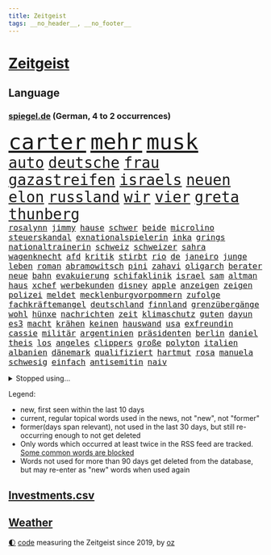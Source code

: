 ```yaml
---
title: Zeitgeist
tags: __no_header__, __no_footer__
---
```


# [Zeitgeist](https://oliz.io/zeitgeist/)

## Language

<h3><a href="https://www.spiegel.de" target="_blank">spiegel.de</a> (German, 4 to 2 occurrences)</h3>
<p style="font-family:monospace">
<span style="font-size:32pt"><a href="news_links.html#carter" class="current">carter</a></span>
<span style="font-size:32pt"><a href="news_links.html#mehr" class="current">mehr</a></span>
<span style="font-size:32pt"><a href="news_links.html#musk" class="current">musk</a></span>
<br>
<span style="font-size:22pt"><a href="news_links.html#auto" class="current">auto</a></span>
<span style="font-size:22pt"><a href="news_links.html#deutsche" class="current">deutsche</a></span>
<span style="font-size:22pt"><a href="news_links.html#frau" class="current">frau</a></span>
<span style="font-size:22pt"><a href="news_links.html#gazastreifen" class="current">gazastreifen</a></span>
<span style="font-size:22pt"><a href="news_links.html#israels" class="current">israels</a></span>
<span style="font-size:22pt"><a href="news_links.html#neuen" class="current">neuen</a></span>
<span style="font-size:22pt"><a href="news_links.html#elon" class="current">elon</a></span>
<span style="font-size:22pt"><a href="news_links.html#russland" class="current">russland</a></span>
<span style="font-size:22pt"><a href="news_links.html#wir" class="current">wir</a></span>
<span style="font-size:22pt"><a href="news_links.html#vier" class="current">vier</a></span>
<span style="font-size:22pt"><a href="news_links.html#greta" class="current">greta</a></span>
<span style="font-size:22pt"><a href="news_links.html#thunberg" class="current">thunberg</a></span>
<br>
<span style="font-size:12pt"><a href="news_links.html#rosalynn" class="new">rosalynn</a></span>
<span style="font-size:12pt"><a href="news_links.html#jimmy" class="current">jimmy</a></span>
<span style="font-size:12pt"><a href="news_links.html#hause" class="current">hause</a></span>
<span style="font-size:12pt"><a href="news_links.html#schwer" class="current">schwer</a></span>
<span style="font-size:12pt"><a href="news_links.html#beide" class="current">beide</a></span>
<span style="font-size:12pt"><a href="news_links.html#microlino" class="new">microlino</a></span>
<span style="font-size:12pt"><a href="news_links.html#steuerskandal" class="new">steuerskandal</a></span>
<span style="font-size:12pt"><a href="news_links.html#exnationalspielerin" class="current">exnationalspielerin</a></span>
<span style="font-size:12pt"><a href="news_links.html#inka" class="current">inka</a></span>
<span style="font-size:12pt"><a href="news_links.html#grings" class="new">grings</a></span>
<span style="font-size:12pt"><a href="news_links.html#nationaltrainerin" class="current">nationaltrainerin</a></span>
<span style="font-size:12pt"><a href="news_links.html#schweiz" class="current">schweiz</a></span>
<span style="font-size:12pt"><a href="news_links.html#schweizer" class="current">schweizer</a></span>
<span style="font-size:12pt"><a href="news_links.html#sahra" class="current">sahra</a></span>
<span style="font-size:12pt"><a href="news_links.html#wagenknecht" class="current">wagenknecht</a></span>
<span style="font-size:12pt"><a href="news_links.html#afd" class="current">afd</a></span>
<span style="font-size:12pt"><a href="news_links.html#kritik" class="current">kritik</a></span>
<span style="font-size:12pt"><a href="news_links.html#stirbt" class="current">stirbt</a></span>
<span style="font-size:12pt"><a href="news_links.html#rio" class="current">rio</a></span>
<span style="font-size:12pt"><a href="news_links.html#de" class="current">de</a></span>
<span style="font-size:12pt"><a href="news_links.html#janeiro" class="new">janeiro</a></span>
<span style="font-size:12pt"><a href="news_links.html#junge" class="current">junge</a></span>
<span style="font-size:12pt"><a href="news_links.html#leben" class="current">leben</a></span>
<span style="font-size:12pt"><a href="news_links.html#roman" class="current">roman</a></span>
<span style="font-size:12pt"><a href="news_links.html#abramowitsch" class="current">abramowitsch</a></span>
<span style="font-size:12pt"><a href="news_links.html#pini" class="new">pini</a></span>
<span style="font-size:12pt"><a href="news_links.html#zahavi" class="new">zahavi</a></span>
<span style="font-size:12pt"><a href="news_links.html#oligarch" class="current">oligarch</a></span>
<span style="font-size:12pt"><a href="news_links.html#berater" class="current">berater</a></span>
<span style="font-size:12pt"><a href="news_links.html#neue" class="current">neue</a></span>
<span style="font-size:12pt"><a href="news_links.html#bahn" class="current">bahn</a></span>
<span style="font-size:12pt"><a href="news_links.html#evakuierung" class="current">evakuierung</a></span>
<span style="font-size:12pt"><a href="news_links.html#schifaklinik" class="new">schifaklinik</a></span>
<span style="font-size:12pt"><a href="news_links.html#israel" class="current">israel</a></span>
<span style="font-size:12pt"><a href="news_links.html#sam" class="current">sam</a></span>
<span style="font-size:12pt"><a href="news_links.html#altman" class="new">altman</a></span>
<span style="font-size:12pt"><a href="news_links.html#haus" class="current">haus</a></span>
<span style="font-size:12pt"><a href="news_links.html#xchef" class="new">xchef</a></span>
<span style="font-size:12pt"><a href="news_links.html#werbekunden" class="new">werbekunden</a></span>
<span style="font-size:12pt"><a href="news_links.html#disney" class="current">disney</a></span>
<span style="font-size:12pt"><a href="news_links.html#apple" class="current">apple</a></span>
<span style="font-size:12pt"><a href="news_links.html#anzeigen" class="current">anzeigen</a></span>
<span style="font-size:12pt"><a href="news_links.html#zeigen" class="current">zeigen</a></span>
<span style="font-size:12pt"><a href="news_links.html#polizei" class="current">polizei</a></span>
<span style="font-size:12pt"><a href="news_links.html#meldet" class="current">meldet</a></span>
<span style="font-size:12pt"><a href="news_links.html#mecklenburgvorpommern" class="current">mecklenburgvorpommern</a></span>
<span style="font-size:12pt"><a href="news_links.html#zufolge" class="current">zufolge</a></span>
<span style="font-size:12pt"><a href="news_links.html#fachkräftemangel" class="current">fachkräftemangel</a></span>
<span style="font-size:12pt"><a href="news_links.html#deutschland" class="current">deutschland</a></span>
<span style="font-size:12pt"><a href="news_links.html#finnland" class="current">finnland</a></span>
<span style="font-size:12pt"><a href="news_links.html#grenzübergänge" class="current">grenzübergänge</a></span>
<span style="font-size:12pt"><a href="news_links.html#wohl" class="current">wohl</a></span>
<span style="font-size:12pt"><a href="news_links.html#hünxe" class="new">hünxe</a></span>
<span style="font-size:12pt"><a href="news_links.html#nachrichten" class="current">nachrichten</a></span>
<span style="font-size:12pt"><a href="news_links.html#zeit" class="current">zeit</a></span>
<span style="font-size:12pt"><a href="news_links.html#klimaschutz" class="current">klimaschutz</a></span>
<span style="font-size:12pt"><a href="news_links.html#guten" class="current">guten</a></span>
<span style="font-size:12pt"><a href="news_links.html#dayun" class="new">dayun</a></span>
<span style="font-size:12pt"><a href="news_links.html#es3" class="new">es3</a></span>
<span style="font-size:12pt"><a href="news_links.html#macht" class="current">macht</a></span>
<span style="font-size:12pt"><a href="news_links.html#krähen" class="current">krähen</a></span>
<span style="font-size:12pt"><a href="news_links.html#keinen" class="current">keinen</a></span>
<span style="font-size:12pt"><a href="news_links.html#hauswand" class="new">hauswand</a></span>
<span style="font-size:12pt"><a href="news_links.html#usa" class="current">usa</a></span>
<span style="font-size:12pt"><a href="news_links.html#exfreundin" class="current">exfreundin</a></span>
<span style="font-size:12pt"><a href="news_links.html#cassie" class="new">cassie</a></span>
<span style="font-size:12pt"><a href="news_links.html#militär" class="current">militär</a></span>
<span style="font-size:12pt"><a href="news_links.html#argentinien" class="current">argentinien</a></span>
<span style="font-size:12pt"><a href="news_links.html#präsidenten" class="current">präsidenten</a></span>
<span style="font-size:12pt"><a href="news_links.html#berlin" class="current">berlin</a></span>
<span style="font-size:12pt"><a href="news_links.html#daniel" class="current">daniel</a></span>
<span style="font-size:12pt"><a href="news_links.html#theis" class="current">theis</a></span>
<span style="font-size:12pt"><a href="news_links.html#los" class="current">los</a></span>
<span style="font-size:12pt"><a href="news_links.html#angeles" class="current">angeles</a></span>
<span style="font-size:12pt"><a href="news_links.html#clippers" class="current">clippers</a></span>
<span style="font-size:12pt"><a href="news_links.html#große" class="current">große</a></span>
<span style="font-size:12pt"><a href="news_links.html#polyton" class="new">polyton</a></span>
<span style="font-size:12pt"><a href="news_links.html#italien" class="current">italien</a></span>
<span style="font-size:12pt"><a href="news_links.html#albanien" class="current">albanien</a></span>
<span style="font-size:12pt"><a href="news_links.html#dänemark" class="current">dänemark</a></span>
<span style="font-size:12pt"><a href="news_links.html#qualifiziert" class="current">qualifiziert</a></span>
<span style="font-size:12pt"><a href="news_links.html#hartmut" class="current">hartmut</a></span>
<span style="font-size:12pt"><a href="news_links.html#rosa" class="current">rosa</a></span>
<span style="font-size:12pt"><a href="news_links.html#manuela" class="current">manuela</a></span>
<span style="font-size:12pt"><a href="news_links.html#schwesig" class="current">schwesig</a></span>
<span style="font-size:12pt"><a href="news_links.html#einfach" class="current">einfach</a></span>
<span style="font-size:12pt"><a href="news_links.html#antisemitin" class="new">antisemitin</a></span>
<span style="font-size:12pt"><a href="news_links.html#naiv" class="current">naiv</a></span>
</p>
<details>
<summary>Stopped using...</summary>
<p class="former" style="font-size:12pt">
schickt(1123) arbeitete(1122) französische(1122) regel(1122) wirkte(1121) erzielt(1120) hinweisen(1120) klaren(1120) niederländische(1120) versprach(1120) brexit(1119) draußen(1119) fünfte(1119) identifiziert(1119) pflege(1119) respekt(1119) sex(1119) entdecken(1118) konzept(1118) verfolgen(1118) 2022(1117) brücke(1117) joachim(1117) mittelmeer(1117) nawalny(1117) gestoßen(1116) hinterher(1116) kardinal(1116) verdienen(1116) widerspricht(1116) bessere(1115) erfahren(1115) gelassen(1115) konflikte(1115) smith(1115) 22(1114) außen(1114) bayerische(1114) bidens(1114) egal(1114) florida(1114) verändert(1114) aufstieg(1113) entdeckte(1113) hieß(1113) niederlande(1113) szenen(1113) tiefe(1113) vieler(1113) wahrheit(1113) wolle(1113) überlebt(1113) anbieter(1112) erwartungen(1112) pocht(1112) rand(1112) schwanger(1112) spdpolitiker(1112) weltweite(1112) zurzeit(1112) amerikaner(1111) beteiligten(1111) englische(1111) erfasst(1111) preisen(1111) verbreitet(1111) verlässt(1111) wechseln(1111) angeblichen(1110) drohungen(1110) künftigen(1110) mai(1110) trafen(1110) zahlung(1110) besucher(1109) illegal(1109) islamischer(1109) schwierigkeiten(1109) bestätigen(1108) jüngeren(1108) bekamen(1107) bull(1107) indes(1107) kontakte(1107) glücklich(1106) lügen(1106) organisation(1106) pflanzen(1106) satz(1106) brite(1104) brutal(1104) saarland(1104) unbedingt(1104) versuchte(1104) warschau(1104) halb(1103) toter(1103) töten(1103) enden(1102) hielten(1102) verfehlt(1102) beiträge(1101) bürgermeisterin(1101) haaland(1101) nase(1101) triumph(1101) zurückgegangen(1101) 1500(1100) extremen(1099) geprägt(1099) licht(1099) überleben(1099) gang(1098) spannungen(1098) einnahmen(1096) stelle(1096) änderungen(1096) echten(1095) einschätzung(1095) erfolgreichsten(1095) regelung(1094) behalten(1092) kokain(1092) monats(1092) em(1091) leider(1091) rechtsstreit(1091) syrer(1091) stellung(1086) atomkraft(1085) enorme(1085) fortsetzung(1085) prognose(1085) rang(1084) schaut(1082) zeigten(1080) finanzielle(1079) ausgaben(1066) herausforderungen(1065) drohne(1061) ära(1061) schiffe(1045) heidelberg(1030) lieferketten(1023) extremwetter(988) skandale(978) westlichen(923) stoltenberg(918) unfälle(899) kontinent(881) serbien(878) zentralbank(869) stundenlang(868) sammelt(863) tricks(862) schwäche(861) seither(857) lebensmitteln(850) rechtens(840) mächtigen(836) landsleute(826) inszenieren(825) technischen(823) erfolgreichste(818) dörfer(815) 20000(810) parlaments(810) kameras(808) schlafen(789) gewohnt(788) börsen(787) gemeinschaft(783) verbündeten(783) world(782) diebe(780) gleichen(766) konflikts(764) radikalen(764) worum(760) krankenkassen(748) wichtiges(743) 41(729) euländer(726) stadtteil(715) trip(712) museen(700) promis(698) zustande(694) piloten(691) 87(688) frühe(680) aufgestellt(675) heikel(666) verschwinden(663) beschäftigen(657) kahn(654) bonn(653) erneuert(642) streiken(642) einheit(640) verwaltung(628) aufhören(624) brüder(622) südamerika(609) sklaverei(607) gestärkt(603) schildern(601) erneuerbare(596) hochrangigen(596) spiegelbildungsnewsletter(595) starkregen(593) arbeitsbedingungen(588) herzen(586) starkes(581) messerattacke(580) modernen(580) günstige(576) indem(569) handys(568) crew(567) abgrund(566) boxen(565) dahin(544) psychiatrie(542) zentrale(541) hitze(537) zustände(536) steuerhinterziehung(534) erleichtert(527) angeschlagenen(524) nachhaltig(524) kandidat(520) bedrohte(516) joshua(513) stockholm(513) tiefer(512) olympischen(501) gelöscht(497) setzten(495) grün(491) trans(489) partnerin(487) bleibe(484) geste(484) stören(477) gehirn(459) geheime(457) vereinbarten(451) mithalten(445) ron(445) verschärfung(439) 63(436) wünsche(436) fische(434) farben(424) gewässer(423) rätseln(422) freigegeben(415) verbringen(414) bewusstlos(408) kollege(405) bulgarien(404) historisches(404) indiens(404) drohung(403) rose(402) stärkere(397) haustier(396) erleichtern(391) wohnungsbau(388) ignoriert(385) staatsanwalt(385) abgestimmt(384) 300000(383) prigoschin(383) männliche(382) beobachtungen(381) entführen(381) freundschaft(380) prien(380) karriereberaterin(378) 23jährige(372) gefangenen(372) forscht(371) alice(367) verehrt(364) doping(361) ioc(361) abgeben(355) ulm(352) staates(350) häufigsten(349) jets(349) straßenblockaden(345) langsamer(342) johnny(341) meisterschaft(340) pop(339) beunruhigt(336) süß(336) überlebende(336) nico(335) dfbelf(333) youtuber(333) abwehr(332) airbus(332) auflaufen(331) flogen(331) apotheken(326) madonna(325) ungewöhnlicher(325) dunkelheit(324) mächtige(324) legten(323) größeren(319) erheben(318) trieb(318) wunderbare(318) al(314) perfekten(314) abgewiesen(313) dreier(312) gefälschten(311) legendäre(311) jva(309) erfährt(306) 28jähriger(305) community(305) veränderte(305) venedig(302) ladung(298) dieb(297) boom(294) ressourcen(293) ausfindig(292) erliegen(292) oldtimer(292) plätze(292) repariert(287) geschäften(286) klagte(286) brust(285) botschafterin(283) heiligen(281) wasserstoff(281) verdächtigt(280) jason(278) entsprechende(277) bürokratie(276) wettlauf(275) akt(273) jahrestag(267) dom(266) angemeldet(265) stein(265) landtagswahl(264) beilegen(263) verbrannt(262) überprüfung(262) geständnis(260) unruhe(259) bär(257) generäle(257) vermittler(257) usbürger(255) loswerden(254) weh(253) wölfe(251) nachbarschaft(247) nordstreampipelines(242) spiegelrecherchen(242) kehren(239) anlagen(238) atomwaffen(237) elfjährige(235) höhepunkt(235) kreuz(235) studiert(235) ulrike(235) athletinnen(233) wetterphänomen(233) ausländischer(232) älteren(231) gejagt(230) kassen(230) gesunde(227) wach(227) elterngeld(225) beschreiben(223) wiederum(223) ebrahim(222) lübeck(222) umsetzen(222) bier(221) downing(221) parlamentswahlen(221) geknackt(218) militanten(218) niederländischer(218) wasserwerfer(218) beleg(217) vereinte(217) hauseigentümer(216) kippen(216) kollabiert(216) mannheim(215) erling(214) existenz(212) leck(212) behindern(211) ecuador(211) raubtier(211) stabilisieren(210) 2027(209) milliardengeschäft(209) lobte(208) emqualifikation(206) arten(205) flüchtende(205) höhenflug(204) militärstützpunkt(204) modi(204) set(204) erdöl(203) exparteichef(203) referendum(203) augenzeugen(202) nirgendwo(202) absolute(201) oberbayern(200) deutlicher(199) dreh(198) staatsbürger(197) verbringt(197) östlichen(197) sekbeamte(196) trümmerfeld(194) vertretung(194) weicht(194) betrugsmasche(193) fisch(193) festival(192) nationalkonservative(192) nachts(191) schlechtes(189) söldner(189) depp(188) inter(188) lasse(188) 55jährigen(186) 8000(185) beine(185) belgische(185) blutigen(185) getrieben(185) kremlkritiker(184) erstem(182) forscherin(182) gerichtlich(182) grenzkontrollen(182) mitarbeitenden(182) überfahren(181) jagen(180) miese(178) behauptungen(177) a5(176) bewerbung(176) blau(176) buchen(176) vergeltung(176) erging(175) katrin(175) 97(174) bestandteil(174) feinde(174) zoll(174) zulässig(174) geht's(173) terrorismus(173) branchenverband(172) menschenmenge(171) hamburgs(170) balkan(169) feministinnen(169) lied(169) stöhnen(169) bescheren(168) beteiligte(168) florenz(167) unterstellt(167) jederzeit(166) herum(165) massen(165) 260(164) infolge(164) landtagswahlen(164) niño(164) sparkassen(164) vorgenommen(163) weidel(163) badeunfall(162) memoiren(162) füßen(160) übersehen(160) neuwahlen(159) thyssenkrupp(158) verschmutzung(157) werken(157) begraben(156) fünfjähriger(156) opernsängerin(156) vietnam(155) exekutiert(154) internetstars(154) rettungskräften(153) rekorde(152) 29jährige(151) versagte(151) temperaturrekorde(150) kennzeichen(149) mangelnder(149) matteo(148) polizeikontrolle(148) aufheben(147) endrunde(147) fußfessel(147) scarlett(146) spielerin(146) bildschirme(145) politologe(145) südlich(145) stadtverwaltung(144) bella(143) 30jährigen(142) pflegerin(141) abschrecken(140) bundesarbeitsgericht(140) gleichstellung(140) balkon(139) familienvater(139) vučić(139) beseitigen(138) ngos(138) wird’s(138) marschflugkörper(137) bisse(136) defizite(136) gabriel(136) intendantin(135) anschluss(134) kapitalismus(134) ironman(133) saftig(133) sanieren(133) überdurchschnittlich(133) rammstein(132) lösbar(131) rammsteinfrontmann(131) romane(131) cdupolitikerin(130) südukraine(130) schmerz(129) bundestagsabgeordnete(128) thore(128) unionspolitiker(128) durchgreifen(127) entsorgt(127) friedensnobelpreisträger(127) häusern(127) steve(125) lindemanns(124) angelaufen(123) auswärtiges(123) bartsch(123) polizeigewerkschaft(123) bedankte(122) beschuldigter(122) dortigen(122) mahnte(122) massiver(122) landkreise(121) quellen(121) schwach(121) spaghetti(121) abgesehen(120) gasversorgung(120) schadens(120) verbrauchern(120) gutem(119) verteuern(119) verzögern(119) unwahrheiten(118) hetzt(117) entsprechend(115) voraussichtlich(115) terrormiliz(114) trends(114) leuchtet(113) lichtblick(113) teller(113) zutaten(113) beißt(112) erweitert(111) hohem(111) csuchef(110) strategische(110) versenkt(110) vermittelt(109) bodensee(108) einbrecher(108) aufatmen(107) clemens(107) leitartikel(107) schriftstellerin(107) dehydrierung(106) cduchefs(105) metas(105) perfide(105) popsängerin(105) seele(105) supermärkte(104) streichung(102) strenger(102) substanz(102) 7000(101) buffet(101) charmeoffensive(101) gewinnerin(101) hacken(101) heim(101) kühlen(101) afderfolge(100) friedensabkommen(100) lagen(100) teuerste(100) ausgestiegen(99) diabetes(99) journalistin(99) militärisch(99) negativen(99) staatsbürgern(99) 94(98) vergangene(98) baseball(97) weltrekorde(97) iranischer(96) jagt(96) korrigieren(96) reservisten(96) zollbeamte(96) selenskyjs(95) showdown(95) gegeneinander(94) haftet(94) julia(94) kultusminister(94) mobilfunk(94) verkraften(94) freiwilliger(93) anlaufstelle(92) ansonsten(92) mclaren(92) überschreitet(92) erahnen(91) maximal(91) mittelalter(91) spende(91) verpflichtend(91) 51jährige(90) einsatzbereit(90) korridor(90) stahlhersteller(90) unsicherheit(90) ausbeutung(89) erlebten(89) fußballzweitligist(89) kleintransporter(89) tierfotos(89) braunbärin(88) dahinterstecken(88) jungs(88) messis(88) psyche(88) sechsstellige(88) zahlungsmittel(88) entstand(87) exxonmobil(87) geschummelt(87) perfiden(87) säugetiere(87) umging(87) vorfalls(87) wahlkreis(87) aufgestellten(86) beschwört(86) ergründen(86) meile(86) ussenatoren(86) wider(86) überweisen(86) alexanderplatz(85) cannabislegalisierung(85) ehrenpräsident(85) erfolgsgeschichte(85) gesetzlich(85) skeptischer(85) tragisches(85) verdiente(85) weltsicht(85) klimaforscher(84) schwarzmeerflotte(84) bekräftigen(83) brennenden(83) gaspreis(83) verschobene(83) ausmaßes(82) günzburg(82) superlative(82) tagesgeld(82) town(82) erzkonservativen(81) friedliche(81) gene(81) henderson(81) hilferuf(81) fußballgeschichte(80) bono(79) gelüftet(79) hinabgestürzt(79) häftling(79) männlichkeit(79) nordkoreanische(79) unermüdlich(79) deckung(78) gesunden(78) musikfestival(78) regierungsgegner(78) weltraum(78) afc(77) ernten(77) finanzmarkt(77) justin(77) pds(77) schrecklichen(77) terroranschlag(77) tirana(77) einfrieren(76) fahrverbot(76) kriegsgefangene(76) brustkrebs(75) erlaubnis(75) hühnern(75) pragmatische(75) produktionshalle(75) widerlegen(75) zement(75) kriegsschauplatz(74) verweigerten(74) videotagebuch(74) vorgesetzte(74) wölfen(74) flugabwehrsysteme(73) körperliche(73) amber(72) brücken(72) heard(72) puppen(72) verbergen(72) vielversprechende(72) zwiebeln(72) flüchtlingsboote(71) hochsommer(71) stemmt(71) verüben(71) wettern(71) algen(70) austria(70) inside(70) missglückte(70) smartphonesucht(70) unbeeindruckt(70) bargeld(69) betonblöcken(69) betrieben(69) einigten(69) kolportiert(69) schutzräumen(69) travemünde(69) volkswirtschaft(69) 195(68) erdtrabanten(68) erzrivalen(68) mary(68) nirgends(68) pharmakonzern(68) reutlingen(68) schiitenmiliz(68) zweifachen(68) gegenmodell(67) inhalt(67) parteiausschluss(67) redakteurinnen(67) riesiges(67) verhandlungspartner(67) weltgeschichte(67) anwälten(66) bayernwahl(66) berufswahl(66) bester(66) krimi(66) kurzerhand(66) nickel(66) praxistest(66) a1(65) bevorsteht(65) express(65) moscheen(65) negative(65) packungen(65) floriert(64) niedrigeren(64) raumfahrer(64) bedeutende(63) besorgniserregenden(63) resistent(63) technisch(63) touristische(63) nachteile(62) drogenmafia(61) faesers(61) fantasien(61) fettleibigkeit(61) geraumer(61) geschäftsführerin(61) unten(61) zweitgrößte(61) bbc(60) brunsbüttel(60) freizeitsportler(60) heimwm(60) raketenabwehrsystem(60) dasselbe(59) erkannte(59) fakultäten(59) mehrheitlich(59) year(59) fingen(58) gamer(58) publikums(58) trinkwasserversorgung(58) versicherten(58) verstößen(58) ausgeraubt(57) automatischen(57) country(57) dreijährige(57) englisch(57) familienzuwachs(57) garden(57) immobilienunternehmen(57) kremlkritikers(57) latenightshow(57) verzehren(57) bundesfinanzministerium(56) eiffelturm(56) einigkeit(56) posiert(56) rennfahrer(56) schlugen(56) tvsender(56) verhängen(56) buchpreis(55) gefälschte(55) gewagt(55) olearius(55) pflügen(55) raumsonde(55) fraktionschefs(54) gewöhnt(54) hang(54) kussaffäre(54) nadia(54) arrow(53) berger(53) hühner(53) miliz(53) schmälern(53) sperma(53) teilten(53) tshirts(53) badenwürttembergische(52) feste(52) jorge(52) jugendorganisation(52) konstellation(52) kumpel(52) urheber(52) vilda(52) 650(51) 750(51) abgesetzt(51) fat(51) früherkennung(51) indiz(51) auszugeben(50) bestätigung(50) engagierte(50) gondel(50) höhle(50) rumänische(50) rückgänge(50) walmart(50) häufige(49) lachs(49) türmer(49) besserung(48) palästinensischer(48) produktivität(48) reuschenbach(48) sigmar(48) abschaltung(47) aquadom(47) elektrofahrzeuge(47) entdeckten(47) frisches(47) miserabel(47) müde(47) zentral(47) fluchtwege(46) geschlossener(46) kanal(46) neandertaler(46) neandertalern(46) einschlag(45) gymnasium(45) lkwunfall(45) schneemangel(45) windigen(45) abwehrspieler(44) aufwendig(44) drehtage(44) dreistelliger(44) nobelpreis(44) trickst(44) geglaubte(43) gemeinschaftlichen(43) landesregierungen(43) muslimische(43) nummernschilder(43) welttournee(43) 120000(42) aiwangers(42) asien(42) berichteten(42) boxenstopp(42) konzertfilm(42) liebevollen(42) nszeit(42) unschuldig(42) boeing(41) breaking(41) brunnen(41) charlotte(41) überraschte(41) 170(40) a100(40) aleksander(40) eindringlinge(40) eröffneten(40) letztere(40) uefapräsident(40) umdrehen(40) zulauf(40) čeferin(40) afdfraktion(39) aßen(39) haustiere(39) kimmich(39) lawrow(39) marathon(39) serbiens(39) spareinlagen(39) einander(38) jumbo(38) scherz(38) süßes(38) vizeregierungschef(38) vollziehen(38) bejubelt(37) beschweren(37) bundesbankchef(37) fiskus(37) geschützte(37) jean(37) margaritaville(37) nagel(37) äußerten(37) bebte(36) estlands(36) gebot(36) irrte(36) peinliche(36) spätsommer(36) wovor(36) dopings(35) harsche(35) marrakesch(35) preisverfall(35) reinhold(35) timberlake(35) erzeugt(34) massenproteste(34) satellitentechnik(34) auffahrunfall(33) desaströs(33) eingebracht(33) familienmitglieder(33) mühsame(33) 63jährige(32) bordeaux(32) castingsystem(32) elz(32) guinessbuch(32) meldung(32) perfides(32) shortlist(32) übernahm(32) rechtfertigen(31) arbeitserlaubnis(30) augenscheinlich(30) einzustellen(30) gerd(30) analoge(29) bundestagspräsidium(29) gestiegene(29) grafische(29) zuverlässig(29) clinch(28) cumexprozess(28) deutschpolnischen(28) kuppel(28) profiteure(28) spiegelrekonstruktion(28) tierschützern(28) umtreibt(28) unbehagen(28) armeniens(27) harren(27) hunters(27) kaukasusregion(27) nachhaltiger(27) pedo(27) verheiratet(27) volksbefreiungsarmee(27) asteroiden(26) atacmsraketen(26) australier(26) gebrochenen(26) gezielten(26) staub(26) westdeutschland(26) engpässe(25) gesenkt(25) katastrophalen(25) pädosexuelle(25) voralpen(25) weiterleben(25) 2028(24) ankam(24) flugzeugtoilette(24) jahrzehntelange(24) kamerun(24) entzug(23) krisenherde(23) nasasonde(23) reichstag(23) röhre(23) zinssatz(23) 43(22) 90jährige(22) ansprüche(22) bubble(22) mikroplastik(22) gelähmt(21) kopfüber(21) mehrjähriger(21) neulinge(21) solidarisiert(21) testfall(21) 2003(20) attraktiven(20) deutschlandtickets(20) frauenquote(20) mobilfunknetze(20) südchinesischen(20) veröffentlichung(20) knappen(19) musikerin(19) stahlsparte(19) teilverkauf(19) vr(19) regierungswechsel(18) usrepräsentantenhauses(18) eingeschleust(17) messner(17) schert(17) tödlichsten(17) verkehrsknoten(17) versetzen(17) bemühungen(16) deeskalation(16) eberhard(16) eukommissar(16) jurgalski(16) techkonzerne(16) warme(16) 199(15) eintrafen(15) eliud(15) grenzschutz(15) kipchoge(15) klarheit(15) lenkt(15) polizeischutz(15) volkes(15) wartelisten(15) lauteste(14) neuerung(14) verursacher(14) westbalkan(14) gegenfahrbahn(13) parken(13) selbsternannte(13) aufsichtsratschef(12) einberufen(12) höchster(12) knast(12) kongress(12) physiker(12) usareise(12) behoben(11) böse(11) commerzbank(11) großraum(11) itausfall(11) loslassen(11) mccarthy(11) nochlinkenpolitikerin(11) verordnet(11) zusammenschluss(11) überfüllten(11)
</p>
</details>
<p>Legend:
<ul>
<li><span class="new">new</span>, first seen within the last 10 days</li>
<li><span class="current">current</span>, regular topical words used in the news, not "new", not "former"</li>
<li><span class="former">former(days span relevant)</span>, not used in the last 30 days, but still re-occurring enough to not get deleted</li>
<li>Only words which occurred at least twice in the RSS feed are tracked. <a href="language/filters.py">Some common words are blocked</a></li>
<li>Words not used for more than 90 days get deleted from the database, but may re-enter as "new" words when used again</li>
</ul>
</p>

## [Investments](investments.html)[.csv](investments.csv)

## [Weather](weather.html)

<footer>
<a href="javascript:toggleTheme()" class="nav">🌓</a>
<a href="https://github.com/ooz/zeitgeist">code</a> measuring the Zeitgeist since 2019, by <a href="https://oliz.io">oz</a>
</footer>
